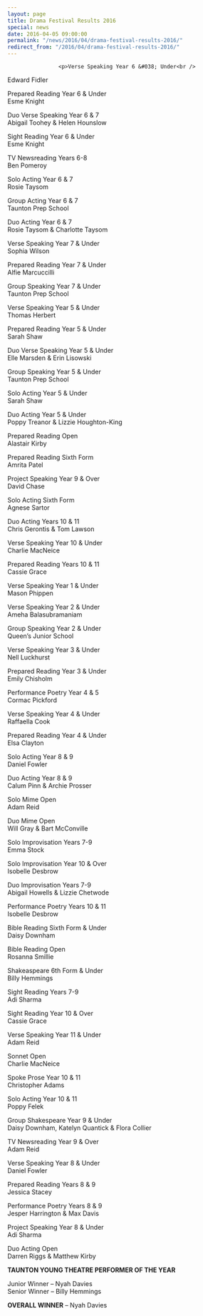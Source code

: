 ```yaml
---
layout: page
title: Drama Festival Results 2016
special: news
date: 2016-04-05 09:00:00
permalink: "/news/2016/04/drama-festival-results-2016/"
redirect_from: "/2016/04/drama-festival-results-2016/"
---
```



                    
                    <p>Verse Speaking Year 6 &#038; Under<br />
Edward Fidler</p>
<p>Prepared Reading Year 6 &#038; Under<br />
Esme Knight</p>
<p>Duo Verse Speaking Year 6 &#038; 7<br />
Abigail Toohey &#038; Helen Hounslow</p>
<p>Sight Reading Year 6 &#038; Under<br />
Esme Knight</p>
<p>TV Newsreading Years 6-8<br />
Ben Pomeroy</p>
<p>Solo Acting Year 6 &#038; 7<br />
Rosie Taysom</p>
<p>Group Acting Year 6 &#038; 7<br />
Taunton Prep School</p>
<p>Duo Acting Year 6 &#038; 7<br />
Rosie Taysom &#038; Charlotte Taysom</p>
<p>Verse Speaking Year 7 &#038; Under<br />
Sophia Wilson</p>
<p>Prepared Reading Year 7 &#038; Under<br />
Alfie Marcuccilli</p>
<p>Group Speaking Year 7 &#038; Under<br />
Taunton Prep School</p>
<p>Verse Speaking Year 5 &#038; Under<br />
Thomas Herbert</p>
<p>Prepared Reading Year 5 &#038; Under<br />
Sarah Shaw</p>
<p>Duo Verse Speaking Year 5 &#038; Under<br />
Elle Marsden &#038; Erin Lisowski</p>
<p>Group Speaking Year 5 &#038; Under<br />
Taunton Prep School</p>
<p>Solo Acting Year 5 &#038; Under<br />
Sarah Shaw</p>
<p>Duo Acting Year 5 &#038; Under<br />
Poppy Treanor &#038; Lizzie Houghton-King</p>
<p>Prepared Reading Open<br />
Alastair Kirby</p>
<p>Prepared Reading Sixth Form<br />
Amrita Patel</p>
<p>Project Speaking Year 9 &#038; Over<br />
David Chase</p>
<p>Solo Acting Sixth Form<br />
Agnese Sartor</p>
<p>Duo Acting Years 10 &#038; 11<br />
Chris Gerontis &#038; Tom Lawson</p>
<p>Verse Speaking Year 10 &#038; Under<br />
Charlie MacNeice</p>
<p>Prepared Reading Years 10 &#038; 11<br />
Cassie Grace</p>
<p>Verse Speaking Year 1 &#038; Under<br />
Mason Phippen</p>
<p>Verse Speaking Year 2 &#038; Under<br />
Ameha Balasubramaniam</p>
<p>Group Speaking Year 2 &#038; Under<br />
Queen’s Junior School</p>
<p>Verse Speaking Year 3 &#038; Under<br />
Nell Luckhurst</p>
<p>Prepared Reading Year 3 &#038; Under<br />
Emily Chisholm</p>
<p>Performance Poetry Year 4 &#038; 5<br />
Cormac Pickford</p>
<p>Verse Speaking Year 4 &#038; Under<br />
Raffaella Cook</p>
<p>Prepared Reading Year 4 &#038; Under<br />
Elsa Clayton</p>
<p>Solo Acting Year 8 &#038; 9<br />
Daniel Fowler</p>
<p>Duo Acting Year 8 &#038; 9<br />
Calum Pinn &#038; Archie Prosser</p>
<p>Solo Mime Open<br />
Adam Reid</p>
<p>Duo Mime Open<br />
Will Gray &#038; Bart McConville</p>
<p>Solo Improvisation Years 7-9<br />
Emma Stock</p>
<p>Solo Improvisation Year 10 &#038; Over<br />
Isobelle Desbrow</p>
<p>Duo Improvisation Years 7-9<br />
Abigail Howells &#038; Lizzie Chetwode</p>
<p>Performance Poetry Years 10 &#038; 11<br />
Isobelle Desbrow</p>
<p>Bible Reading Sixth Form &#038; Under<br />
Daisy Downham</p>
<p>Bible Reading Open<br />
Rosanna Smillie</p>
<p>Shakeaspeare 6th Form &#038; Under<br />
Billy Hemmings</p>
<p>Sight Reading Years 7-9<br />
Adi Sharma</p>
<p>Sight Reading Year 10 &#038; Over<br />
Cassie Grace</p>
<p>Verse Speaking Year 11 &#038; Under<br />
Adam Reid</p>
<p>Sonnet Open<br />
Charlie MacNeice</p>
<p>Spoke Prose Year 10 &#038; 11<br />
Christopher Adams</p>
<p>Solo Acting Year 10 &#038; 11<br />
Poppy Felek</p>
<p>Group Shakespeare Year 9 &#038; Under<br />
Daisy Downham, Katelyn Quantick &#038; Flora Collier</p>
<p>TV Newsreading Year 9 &#038; Over<br />
Adam Reid</p>
<p>Verse Speaking Year 8 &#038; Under<br />
Daniel Fowler</p>
<p>Prepared Reading Years 8 &#038; 9<br />
Jessica Stacey</p>
<p>Performance Poetry Years 8 &#038; 9<br />
Jesper Harrington &#038; Max Davis</p>
<p>Project Speaking Year 8 &#038; Under<br />
Adi Sharma</p>
<p>Duo Acting Open<br />
Darren Riggs &#038; Matthew Kirby</p>
<p><strong>TAUNTON YOUNG THEATRE PERFORMER OF THE YEAR</strong></p>
<p>Junior Winner – Nyah Davies<br />
Senior Winner – Billy Hemmings</p>
<p><strong>OVERALL WINNER</strong> – Nyah Davies</p>

                
